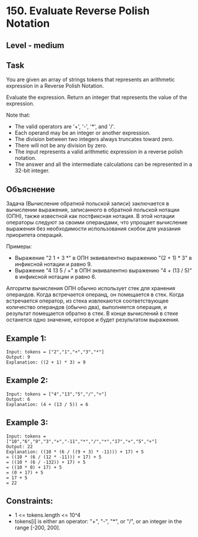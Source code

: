 # 150. Evaluate Reverse Polish Notation


## Level - medium


## Task
You are given an array of strings tokens that represents an arithmetic expression in a Reverse Polish Notation.

Evaluate the expression. Return an integer that represents the value of the expression.

Note that:
- The valid operators are '+', '-', '*', and '/'.
- Each operand may be an integer or another expression.
- The division between two integers always truncates toward zero.
- There will not be any division by zero.
- The input represents a valid arithmetic expression in a reverse polish notation.
- The answer and all the intermediate calculations can be represented in a 32-bit integer.


## Объяснение
Задача (Вычисление обратной польской записи) заключается в вычислении выражения, записанного в обратной польской нотации (ОПН), 
также известной как постфиксная нотация. В этой нотации операторы следуют за своими операндами, 
что упрощает вычисление выражения без необходимости использования скобок для указания приоритета операций.

Примеры:
- Выражение "2 1 + 3 *" в ОПН эквивалентно выражению "(2 + 1) * 3" в инфиксной нотации и равно 9.
- Выражение "4 13 5 / +" в ОПН эквивалентно выражению "4 + (13 / 5)" в инфиксной нотации и равно 6.

Алгоритм вычисления ОПН обычно использует стек для хранения операндов. 
Когда встречается операнд, он помещается в стек. 
Когда встречается оператор, из стека извлекаются соответствующее количество операндов (обычно два), выполняется операция, 
и результат помещается обратно в стек. В конце вычислений в стеке останется одно значение, 
которое и будет результатом выражения.


## Example 1:
````
Input: tokens = ["2","1","+","3","*"]
Output: 9
Explanation: ((2 + 1) * 3) = 9
````


## Example 2:
````
Input: tokens = ["4","13","5","/","+"]
Output: 6
Explanation: (4 + (13 / 5)) = 6
````


## Example 3:
````
Input: tokens = ["10","6","9","3","+","-11","*","/","*","17","+","5","+"]
Output: 22
Explanation: ((10 * (6 / ((9 + 3) * -11))) + 17) + 5
= ((10 * (6 / (12 * -11))) + 17) + 5
= ((10 * (6 / -132)) + 17) + 5
= ((10 * 0) + 17) + 5
= (0 + 17) + 5
= 17 + 5
= 22
````


## Constraints:
- 1 <= tokens.length <= 10^4
- tokens[i] is either an operator: "+", "-", "*", or "/", or an integer in the range [-200, 200].